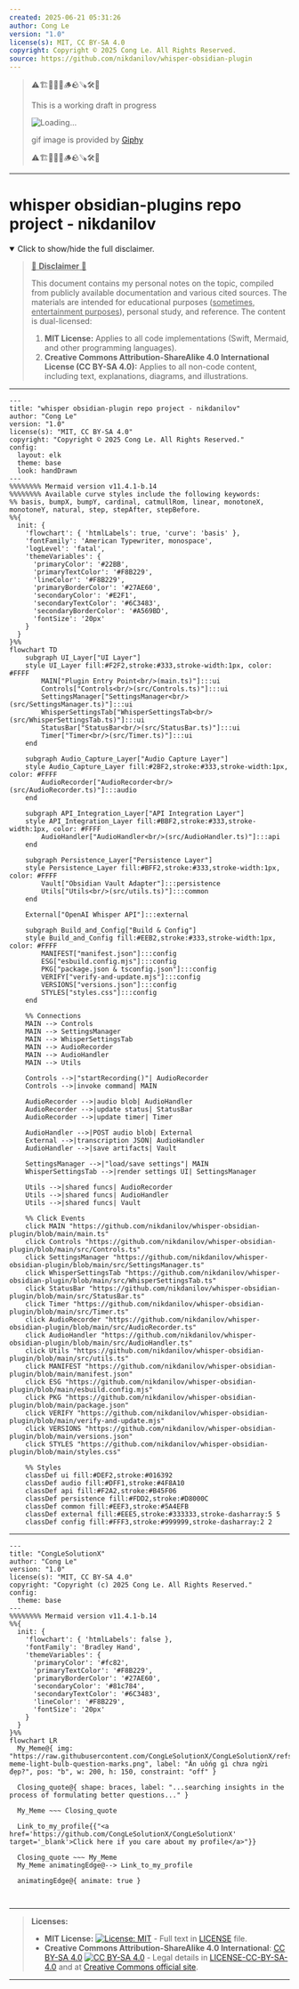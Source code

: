 ```yaml
---
created: 2025-06-21 05:31:26
author: Cong Le
version: "1.0"
license(s): MIT, CC BY-SA 4.0
copyright: Copyright © 2025 Cong Le. All Rights Reserved.
source: https://github.com/nikdanilov/whisper-obsidian-plugin
---
```



> ⚠️🏗️🚧🦺🧱🪵🪨🪚🛠️👷
> 
> This is a working draft in progress
> 
> ![Loading...](https://media3.giphy.com/media/v1.Y2lkPTc5MGI3NjExeGQ2bmFidHMxeGJ5cmY2Zjhxcmkzcmh0MnBuOHBjcDBpMm12aTYwZCZlcD12MV9pbnRlcm5hbF9naWZfYnlfaWQmY3Q9Zw/eg4t0mu8Bsp4N8sjrC/giphy.gif)
>
> gif image is provided by [Giphy](https://giphy.com)
> 
> ⚠️🏗️🚧🦺🧱🪵🪨🪚🛠️👷


----




# whisper obsidian-plugins repo project - nikdanilov
<details open>
<summary>Click to show/hide the full disclaimer.</summary>
   
> <ins>📢 **Disclaimer** 🚨</ins>
>
> This document contains my personal notes on the topic,
> compiled from publicly available documentation and various cited sources.
> The materials are intended for educational purposes (<ins>sometimes, entertainment purposes</ins>), personal study, and reference.
> The content is dual-licensed:
> 1. **MIT License:** Applies to all code implementations (Swift, Mermaid, and other programming languages).
> 2. **Creative Commons Attribution-ShareAlike 4.0 International License (CC BY-SA 4.0):** Applies to all non-code content, including text, explanations, diagrams, and illustrations.

</details>


---

```mermaid
---
title: "whisper obsidian-plugin repo project - nikdanilov"
author: "Cong Le"
version: "1.0"
license(s): "MIT, CC BY-SA 4.0"
copyright: "Copyright © 2025 Cong Le. All Rights Reserved."
config:
  layout: elk
  theme: base
  look: handDrawn
---
%%%%%%%% Mermaid version v11.4.1-b.14
%%%%%%%% Available curve styles include the following keywords:
%% basis, bumpX, bumpY, cardinal, catmullRom, linear, monotoneX, monotoneY, natural, step, stepAfter, stepBefore.
%%{
  init: {
    'flowchart': { 'htmlLabels': true, 'curve': 'basis' },
    'fontFamily': 'American Typewriter, monospace',
    'logLevel': 'fatal',
    'themeVariables': {
      'primaryColor': '#22BB',
      'primaryTextColor': '#F8B229',
      'lineColor': '#F8B229',
      'primaryBorderColor': '#27AE60',
      'secondaryColor': '#E2F1',
      'secondaryTextColor': '#6C3483',
      'secondaryBorderColor': '#A569BD',
      'fontSize': '20px'
    }
  }
}%%
flowchart TD
    subgraph UI_Layer["UI Layer"]
    style UI_Layer fill:#F2F2,stroke:#333,stroke-width:1px, color: #FFFF
        MAIN["Plugin Entry Point<br/>(main.ts)"]:::ui
        Controls["Controls<br/>(src/Controls.ts)"]:::ui
        SettingsManager["SettingsManager<br/>(src/SettingsManager.ts)"]:::ui
        WhisperSettingsTab["WhisperSettingsTab<br/>(src/WhisperSettingsTab.ts)"]:::ui
        StatusBar["StatusBar<br/>(src/StatusBar.ts)"]:::ui
        Timer["Timer<br/>(src/Timer.ts)"]:::ui
    end

    subgraph Audio_Capture_Layer["Audio Capture Layer"]
    style Audio_Capture_Layer fill:#2BF2,stroke:#333,stroke-width:1px, color: #FFFF
        AudioRecorder["AudioRecorder<br/> (src/AudioRecorder.ts)"]:::audio
    end

    subgraph API_Integration_Layer["API Integration Layer"]
    style API_Integration_Layer fill:#BBF2,stroke:#333,stroke-width:1px, color: #FFFF
        AudioHandler["AudioHandler<br/>(src/AudioHandler.ts)"]:::api
    end

    subgraph Persistence_Layer["Persistence Layer"]
    style Persistence_Layer fill:#BFF2,stroke:#333,stroke-width:1px, color: #FFFF
        Vault["Obsidian Vault Adapter"]:::persistence
        Utils["Utils<br/>(src/utils.ts)"]:::common
    end

    External["OpenAI Whisper API"]:::external

    subgraph Build_and_Config["Build & Config"]
    style Build_and_Config fill:#EEB2,stroke:#333,stroke-width:1px, color: #FFFF
        MANIFEST["manifest.json"]:::config
        ESG["esbuild.config.mjs"]:::config
        PKG["package.json & tsconfig.json"]:::config
        VERIFY["verify-and-update.mjs"]:::config
        VERSIONS["versions.json"]:::config
        STYLES["styles.css"]:::config
    end

    %% Connections
    MAIN --> Controls
    MAIN --> SettingsManager
    MAIN --> WhisperSettingsTab
    MAIN --> AudioRecorder
    MAIN --> AudioHandler
    MAIN --> Utils

    Controls -->|"startRecording()"| AudioRecorder
    Controls -->|invoke command| MAIN

    AudioRecorder -->|audio blob| AudioHandler
    AudioRecorder -->|update status| StatusBar
    AudioRecorder -->|update timer| Timer

    AudioHandler -->|POST audio blob| External
    External -->|transcription JSON| AudioHandler
    AudioHandler -->|save artifacts| Vault

    SettingsManager -->|"load/save settings"| MAIN
    WhisperSettingsTab -->|render settings UI| SettingsManager

    Utils -->|shared funcs| AudioRecorder
    Utils -->|shared funcs| AudioHandler
    Utils -->|shared funcs| Vault

    %% Click Events
    click MAIN "https://github.com/nikdanilov/whisper-obsidian-plugin/blob/main/main.ts"
    click Controls "https://github.com/nikdanilov/whisper-obsidian-plugin/blob/main/src/Controls.ts"
    click SettingsManager "https://github.com/nikdanilov/whisper-obsidian-plugin/blob/main/src/SettingsManager.ts"
    click WhisperSettingsTab "https://github.com/nikdanilov/whisper-obsidian-plugin/blob/main/src/WhisperSettingsTab.ts"
    click StatusBar "https://github.com/nikdanilov/whisper-obsidian-plugin/blob/main/src/StatusBar.ts"
    click Timer "https://github.com/nikdanilov/whisper-obsidian-plugin/blob/main/src/Timer.ts"
    click AudioRecorder "https://github.com/nikdanilov/whisper-obsidian-plugin/blob/main/src/AudioRecorder.ts"
    click AudioHandler "https://github.com/nikdanilov/whisper-obsidian-plugin/blob/main/src/AudioHandler.ts"
    click Utils "https://github.com/nikdanilov/whisper-obsidian-plugin/blob/main/src/utils.ts"
    click MANIFEST "https://github.com/nikdanilov/whisper-obsidian-plugin/blob/main/manifest.json"
    click ESG "https://github.com/nikdanilov/whisper-obsidian-plugin/blob/main/esbuild.config.mjs"
    click PKG "https://github.com/nikdanilov/whisper-obsidian-plugin/blob/main/package.json"
    click VERIFY "https://github.com/nikdanilov/whisper-obsidian-plugin/blob/main/verify-and-update.mjs"
    click VERSIONS "https://github.com/nikdanilov/whisper-obsidian-plugin/blob/main/versions.json"
    click STYLES "https://github.com/nikdanilov/whisper-obsidian-plugin/blob/main/styles.css"

    %% Styles
    classDef ui fill:#DEF2,stroke:#016392
    classDef audio fill:#DFF1,stroke:#4F8A10
    classDef api fill:#F2A2,stroke:#B45F06
    classDef persistence fill:#FDD2,stroke:#D8000C
    classDef common fill:#EEF3,stroke:#5A4EFB
    classDef external fill:#EEE5,stroke:#333333,stroke-dasharray:5 5
    classDef config fill:#FFF3,stroke:#999999,stroke-dasharray:2 2
```

-----

<!-- 
```mermaid
%% Current Mermaid version
info
```  -->


```mermaid
---
title: "CongLeSolutionX"
author: "Cong Le"
version: "1.0"
license(s): "MIT, CC BY-SA 4.0"
copyright: "Copyright (c) 2025 Cong Le. All Rights Reserved."
config:
  theme: base
---
%%%%%%%% Mermaid version v11.4.1-b.14
%%{
  init: {
    'flowchart': { 'htmlLabels': false },
    'fontFamily': 'Bradley Hand',
    'themeVariables': {
      'primaryColor': '#fc82',
      'primaryTextColor': '#F8B229',
      'primaryBorderColor': '#27AE60',
      'secondaryColor': '#81c784',
      'secondaryTextColor': '#6C3483',
      'lineColor': '#F8B229',
      'fontSize': '20px'
    }
  }
}%%
flowchart LR
  My_Meme@{ img: "https://raw.githubusercontent.com/CongLeSolutionX/CongLeSolutionX/refs/heads/main/assets/images/My-meme-light-bulb-question-marks.png", label: "Ăn uống gì chưa ngừi đẹp?", pos: "b", w: 200, h: 150, constraint: "off" }

  Closing_quote@{ shape: braces, label: "...searching insights in the process of formulating better questions..." }
    
  My_Meme ~~~ Closing_quote
    
  Link_to_my_profile{{"<a href='https://github.com/CongLeSolutionX/CongLeSolutionX' target='_blank'>Click here if you care about my profile</a>"}}

  Closing_quote ~~~ My_Meme
  My_Meme animatingEdge@--> Link_to_my_profile
  
  animatingEdge@{ animate: true }



```

---
>**Licenses:**
>
>- **MIT License:**  [![License: MIT](https://img.shields.io/badge/License-MIT-yellow.svg)](LICENSE) - Full text in [LICENSE](LICENSE) file.
>- **Creative Commons Attribution-ShareAlike 4.0 International**: [CC BY-SA 4.0](https://creativecommons.org/licenses/by-sa/4.0/) [![CC BY-SA 4.0](https://licensebuttons.net/l/by-sa/4.0/88x31.png)](https://creativecommons.org/licenses/by-sa/4.0/) - Legal details in [LICENSE-CC-BY-SA-4.0](THE_PAST/LICENSE-CC-BY-SA-4.0) and at [Creative Commons official site](https://creativecommons.org/licenses/by-sa/4.0/).
>
---
